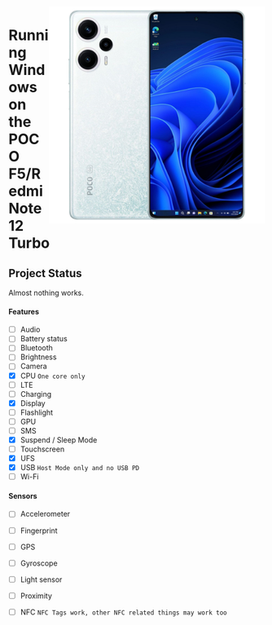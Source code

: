 <img align="right" src="https://raw.githubusercontent.com/Xhdsos/Port-Windows-POCO-F5-RN12T/main/marble.png" width="425" alt="Windows running on POCO F5/Redmi Note 12 Turbo">

# Running Windows on the POCO F5/Redmi Note 12 Turbo

## Project Status
Almost nothing works.

#### Features
- [ ] Audio
- [ ] Battery status
- [ ] Bluetooth
- [ ] Brightness 
- [ ] Camera
- [X] CPU ```One core only```
- [ ] LTE
- [ ] Charging
- [x] Display
- [ ] Flashlight
- [ ] GPU
- [ ] SMS
- [X] Suspend / Sleep Mode
- [ ] Touchscreen 
- [x] UFS
- [X] USB ```Host Mode only and no USB PD```
- [ ] Wi-Fi

#### Sensors
- [ ] Accelerometer
- [ ] Fingerprint
- [ ] GPS
- [ ] Gyroscope
- [ ] Light sensor
- [ ] Proximity
- [ ] NFC ```NFC Tags work, other NFC related things may work too```





















